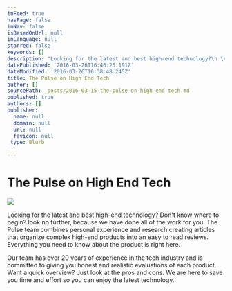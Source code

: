 ```yaml
---
inFeed: true
hasPage: false
inNav: false
isBasedOnUrl: null
inLanguage: null
starred: false
keywords: []
description: "Looking for the latest and best high-end technology?\n \nDon’t know where to begin? look no further, because we have done all of the work for you. The Pulse team combines personal experience and research creating articles that organize complex high-end products into an easy to read reviews. Everything you need to know about the product is right here."
datePublished: '2016-03-26T16:46:25.191Z'
dateModified: '2016-03-26T16:38:48.245Z'
title: The Pulse on High End Tech
author: []
sourcePath: _posts/2016-03-15-the-pulse-on-high-end-tech.md
published: true
authors: []
publisher:
  name: null
  domain: null
  url: null
  favicon: null
_type: Blurb

---
```

# The Pulse on High End Tech
![](https://the-grid-user-content.s3-us-west-2.amazonaws.com/fd700a0c-007b-4e02-b9c4-d5f61490241d.jpg)

Looking for the latest and best high-end technology?
Don't know where to begin? look no further, because we have done all of the work for you. The Pulse team combines personal experience and research creating articles that organize complex high-end products into an easy to read reviews. Everything you need to know about the product is right here.

Our team has over 20 years of experience in the tech industry and is committed to giving you honest and realistic evaluations of each product. Want a quick overview? Just look at the pros and cons. We are here to save you time and effort so you can enjoy the latest technology.